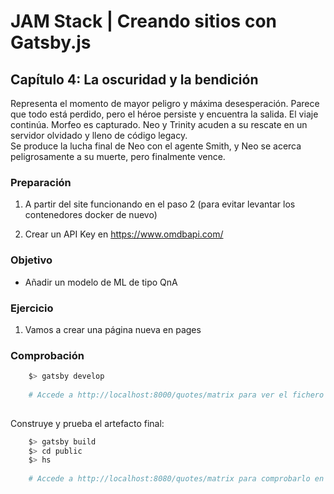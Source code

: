 # JAM Stack | Creando sitios con Gatsby.js

## Capítulo 4: La oscuridad y la bendición
Representa el momento de mayor peligro y máxima desesperación. Parece que todo está perdido, pero el héroe persiste y encuentra la salida.
El viaje continúa. Morfeo es capturado. Neo y Trinity acuden a su rescate en un servidor olvidado y lleno de código legacy.  
Se produce la lucha final de Neo con el agente Smith, y Neo se acerca peligrosamente a su muerte, pero finalmente vence.

### Preparación

1) A partir del site funcionando en el paso 2 (para evitar levantar los contenedores docker de nuevo)

2) Crear un API Key en https://www.omdbapi.com/

### Objetivo

* Añadir un modelo de ML de tipo QnA

### Ejercicio

1) Vamos a crear una página nueva en pages



### Comprobación

````bash 
    $> gatsby develop
    
    # Accede a http://localhost:8000/quotes/matrix para ver el fichero markdown convertido a html
    
````

Construye y prueba el artefacto final:
````bash 
    $> gatsby build
    $> cd public
    $> hs
    
    # Accede a http://localhost:8080/quotes/matrix para comprobarlo en objeto final 
    
```` 
